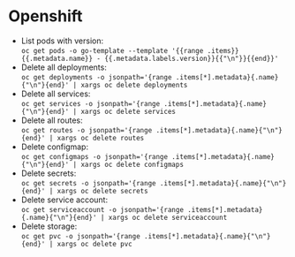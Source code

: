 # Openshift

- List pods with version:  
`oc get pods -o go-template --template '{{range .items}}{{.metadata.name}} - {{.metadata.labels.version}}{{"\n"}}{{end}}'`
- Delete all deployments:  
`oc get deployments -o jsonpath='{range .items[*].metadata}{.name}{"\n"}{end}' | xargs oc delete deployments`
- Delete all services:  
`oc get services -o jsonpath='{range .items[*].metadata}{.name}{"\n"}{end}' | xargs oc delete services`
- Delete all routes:  
`oc get routes -o jsonpath='{range .items[*].metadata}{.name}{"\n"}{end}' | xargs oc delete routes`
- Delete configmap:  
`oc get configmaps -o jsonpath='{range .items[*].metadata}{.name}{"\n"}{end}' | xargs oc delete configmaps`
- Delete secrets:  
`oc get secrets -o jsonpath='{range .items[*].metadata}{.name}{"\n"}{end}' | xargs oc delete secrets`
- Delete service account:  
`oc get serviceaccount -o jsonpath='{range .items[*].metadata}{.name}{"\n"}{end}' | xargs oc delete serviceaccount`
- Delete storage:  
`oc get pvc -o jsonpath='{range .items[*].metadata}{.name}{"\n"}{end}' | xargs oc delete pvc`
